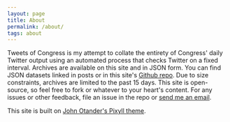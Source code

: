 ```yaml
---
layout: page
title: About
permalink: /about/
tags: about
---
```


Tweets of Congress is my attempt to collate the entirety of Congress' daily Twitter output using an automated process that checks Twitter on a fixed interval. Archives are available on this site and in JSON form. You can find JSON datasets linked in posts or in this site's [Github repo](https://github.com/{{site.github_username}}/congresstweets). Due to size constraints, archives are limited to the past 15 days. This site is open-source, so feel free to fork or whatever to your heart's content. For any issues or other feedback, file an issue in the repo or [send me an email](mailto:alexlitelATgmailDOTcom).

This site is built on [John Otander's Pixyll theme](https://github.com/johnotander/pixyll).